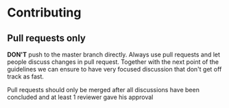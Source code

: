 # Contributing

## Pull requests only

**DON'T** push to the master branch directly. Always use pull requests and let people discuss changes in pull request.
Together with the next point of the guidelines we can ensure to have very focused discussion that don't get off track
as fast.

Pull requests should only be merged after all discussions have been concluded and at least 1 reviewer gave his approval

